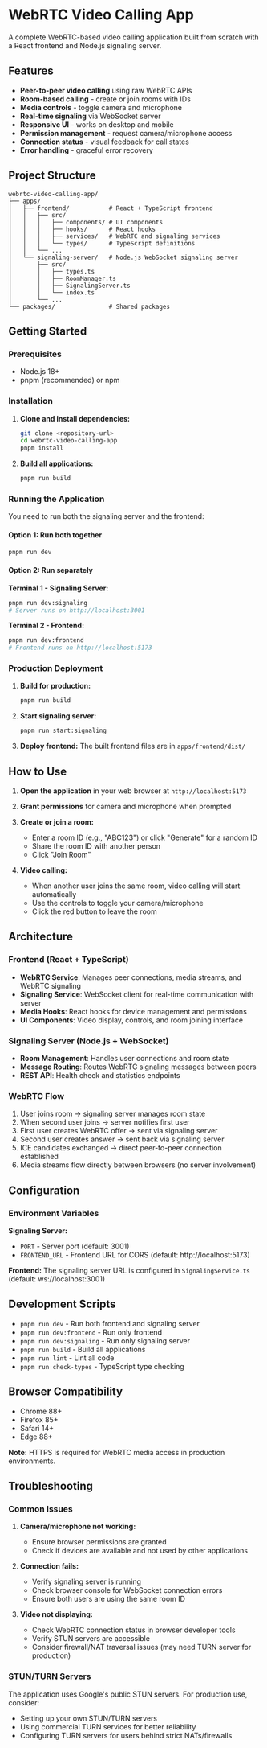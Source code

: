# WebRTC Video Calling App

A complete WebRTC-based video calling application built from scratch with a React frontend and Node.js signaling server.

## Features

- **Peer-to-peer video calling** using raw WebRTC APIs
- **Room-based calling** - create or join rooms with IDs
- **Media controls** - toggle camera and microphone
- **Real-time signaling** via WebSocket server
- **Responsive UI** - works on desktop and mobile
- **Permission management** - request camera/microphone access
- **Connection status** - visual feedback for call states
- **Error handling** - graceful error recovery

## Project Structure

```
webrtc-video-calling-app/
├── apps/
│   ├── frontend/           # React + TypeScript frontend
│   │   ├── src/
│   │   │   ├── components/ # UI components
│   │   │   ├── hooks/      # React hooks
│   │   │   ├── services/   # WebRTC and signaling services
│   │   │   └── types/      # TypeScript definitions
│   │   └── ...
│   └── signaling-server/   # Node.js WebSocket signaling server
│       ├── src/
│       │   ├── types.ts
│       │   ├── RoomManager.ts
│       │   ├── SignalingServer.ts
│       │   └── index.ts
│       └── ...
└── packages/               # Shared packages
```

## Getting Started

### Prerequisites

- Node.js 18+ 
- pnpm (recommended) or npm

### Installation

1. **Clone and install dependencies:**
   ```bash
   git clone <repository-url>
   cd webrtc-video-calling-app
   pnpm install
   ```

2. **Build all applications:**
   ```bash
   pnpm run build
   ```

### Running the Application

You need to run both the signaling server and the frontend:

#### Option 1: Run both together
```bash
pnpm run dev
```

#### Option 2: Run separately

**Terminal 1 - Signaling Server:**
```bash
pnpm run dev:signaling
# Server runs on http://localhost:3001
```

**Terminal 2 - Frontend:**
```bash
pnpm run dev:frontend  
# Frontend runs on http://localhost:5173
```

### Production Deployment

1. **Build for production:**
   ```bash
   pnpm run build
   ```

2. **Start signaling server:**
   ```bash
   pnpm run start:signaling
   ```

3. **Deploy frontend:** The built frontend files are in `apps/frontend/dist/`

## How to Use

1. **Open the application** in your web browser at `http://localhost:5173`

2. **Grant permissions** for camera and microphone when prompted

3. **Create or join a room:**
   - Enter a room ID (e.g., "ABC123") or click "Generate" for a random ID
   - Share the room ID with another person
   - Click "Join Room"

4. **Video calling:**
   - When another user joins the same room, video calling will start automatically
   - Use the controls to toggle your camera/microphone
   - Click the red button to leave the room

## Architecture

### Frontend (React + TypeScript)
- **WebRTC Service**: Manages peer connections, media streams, and WebRTC signaling
- **Signaling Service**: WebSocket client for real-time communication with server
- **Media Hooks**: React hooks for device management and permissions
- **UI Components**: Video display, controls, and room joining interface

### Signaling Server (Node.js + WebSocket)
- **Room Management**: Handles user connections and room state
- **Message Routing**: Routes WebRTC signaling messages between peers
- **REST API**: Health check and statistics endpoints

### WebRTC Flow
1. User joins room → signaling server manages room state
2. When second user joins → server notifies first user
3. First user creates WebRTC offer → sent via signaling server
4. Second user creates answer → sent back via signaling server
5. ICE candidates exchanged → direct peer-to-peer connection established
6. Media streams flow directly between browsers (no server involvement)

## Configuration

### Environment Variables

**Signaling Server:**
- `PORT` - Server port (default: 3001)
- `FRONTEND_URL` - Frontend URL for CORS (default: http://localhost:5173)

**Frontend:**
The signaling server URL is configured in `SignalingService.ts` (default: ws://localhost:3001)

## Development Scripts

- `pnpm run dev` - Run both frontend and signaling server
- `pnpm run dev:frontend` - Run only frontend
- `pnpm run dev:signaling` - Run only signaling server
- `pnpm run build` - Build all applications
- `pnpm run lint` - Lint all code
- `pnpm run check-types` - TypeScript type checking

## Browser Compatibility

- Chrome 88+
- Firefox 85+
- Safari 14+
- Edge 88+

**Note:** HTTPS is required for WebRTC media access in production environments.

## Troubleshooting

### Common Issues

1. **Camera/microphone not working:**
   - Ensure browser permissions are granted
   - Check if devices are available and not used by other applications

2. **Connection fails:**
   - Verify signaling server is running
   - Check browser console for WebSocket connection errors
   - Ensure both users are using the same room ID

3. **Video not displaying:**
   - Check WebRTC connection status in browser developer tools
   - Verify STUN servers are accessible
   - Consider firewall/NAT traversal issues (may need TURN server for production)

### STUN/TURN Servers

The application uses Google's public STUN servers. For production use, consider:
- Setting up your own STUN/TURN servers
- Using commercial TURN services for better reliability
- Configuring TURN servers for users behind strict NATs/firewalls
